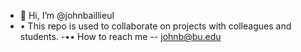 - 👋 Hi, I’m @johnbaillieul
- • This repo is used to collaborate on projects with colleagues and students.
-•• How to reach me -- johnb@bu.edu

<!---
johnbaillieul/johnbaillieul is a ✨ special ✨ repository because its `README.md` (this file) appears on your GitHub profile.
You can click the Preview link to take a look at your changes.
--->
